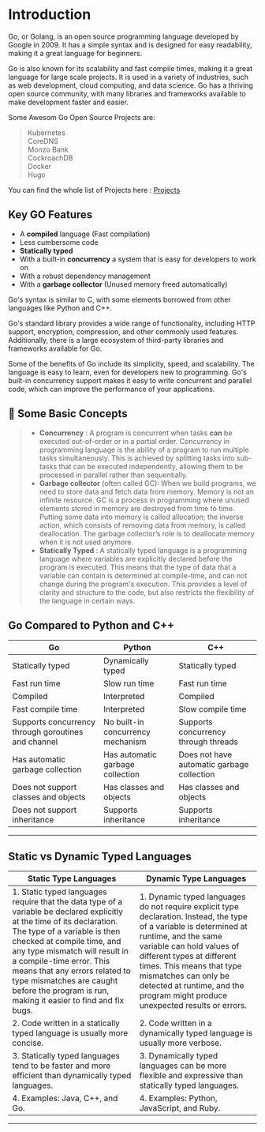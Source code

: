 # Introduction

Go, or Golang, is an open source programming language developed by Google in 2009. It has a simple syntax and is designed for easy readability, making it a great language for beginners. 

Go is also known for its scalability and fast compile times, making it a great language for large scale projects. It is used in a variety of industries, such as web development, cloud computing, and data science. Go has a thriving open source community, with many libraries and frameworks available to make development faster and easier.

Some Awesom Go Open Source Projects are:</br>
>    Kubernetes</br>
    CoreDNS</br>
    Monzo Bank</br>
    CockroachDB</br>
    Docker</br>
    Hugo

You can find the whole list of Projects here : [Projects](https://github.com/golang/go/wiki/Projects)

## Key GO Features

- A **compiled** language (Fast compilation)
- Less cumbersome code
- **Statically typed**
- With a built-in **concurrency** a system that is easy for developers to work on
- With a robust dependency management
- With a **garbage collector** (Unused memory freed automatically)

Go's syntax is similar to C, with some elements borrowed from other languages like Python and C++.

Go's standard library provides a wide range of functionality, including HTTP support, encryption, compression, and other commonly used features. Additionally, there is a large ecosystem of third-party libraries and frameworks available for Go.

Some of the benefits of Go include its simplicity, speed, and scalability. The language is easy to learn, even for developers new to programming. Go's built-in concurrency support makes it easy to write concurrent and parallel code, which can improve the performance of your applications.

## 📌 Some Basic Concepts
> - **Concurrency** : A program is concurrent when tasks **can** be executed out-of-order or in a partial order. Concurrency in programming language is the ability of a program to run multiple tasks simultaneously. This is achieved by splitting tasks into sub-tasks that can be executed independently, allowing them to be processed in parallel rather than sequentially.
> - **Garbage collector** (often called GC): When we build programs, we need to store data and fetch data from memory. Memory is not an infinite resource. GC is a process in programming where unused elements stored in memory are destroyed from time to time. Putting some data into memory is called allocation; the inverse action, which consists of removing data from memory, is called deallocation. The garbage collector’s role is to deallocate memory when it is not used anymore.
> - **Statically Typed** : A statically typed language is a programming language where variables are explicitly declared before the program is executed. This means that the type of data that a variable can contain is determined at compile-time, and can not change during the program's execution. This provides a level of clarity and structure to the code, but also restricts the flexibility of the language in certain ways.

## Go Compared to Python and C++

| Go | Python | C++ |
| --- | --- | --- |
| Statically typed | Dynamically typed | Statically typed |
| Fast run time | Slow run time | Fast run time |
| Compiled | Interpreted | Compiled |
| Fast compile time | Interpreted | Slow compile time |
| Supports concurrency through goroutines and channel | No built-in concurrency mechanism | Supports concurrency through threads |
| Has automatic garbage collection | Has automatic garbage collection | Does not have automatic garbage collection |
| Does not support classes and objects | Has classes and objects | Has classes and objects |
| Does not support inheritance | Supports inheritance | Supports inheritance |
---

## Static vs Dynamic Typed Languages

| Static Type Languages | Dynamic Type Languages |
| --- | --- |
| 1. Static typed languages require that the data type of a variable be declared explicitly at the time of its declaration. The type of a variable is then checked at compile time, and any type mismatch will result in a compile-time error. This means that any errors related to type mismatches are caught before the program is run, making it easier to find and fix bugs. | 1. Dynamic typed languages do not require explicit type declaration. Instead, the type of a variable is determined at runtime, and the same variable can hold values of different types at different times. This means that type mismatches can only be detected at runtime, and the program might produce unexpected results or errors. |
| 2. Code written in a statically typed language is usually more concise. | 2. Code written in a dynamically typed language is usually more verbose. |
| 3. Statically typed languages tend to be faster and more efficient than dynamically typed languages. | 3. Dynamically typed languages can be more flexible and expressive than statically typed languages. |
| 4. Examples: Java, C++, and Go. | 4. Examples: Python, JavaScript, and Ruby. |
---
